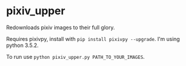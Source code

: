 # pixiv_upper
Redownloads pixiv images to their full glory.

Requires pixivpy, install with `pip install pixivpy --upgrade`. I'm using python 3.5.2.

To run use `python pixiv_upper.py PATH_TO_YOUR_IMAGES`.
